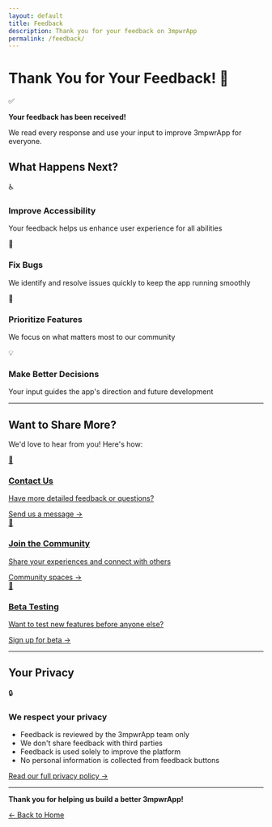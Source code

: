 ```yaml
---
layout: default
title: Feedback
description: Thank you for your feedback on 3mpwrApp
permalink: /feedback/
---
```


<link rel="stylesheet" href="{{ '/assets/css/page-enhancements.css' | relative_url }}">
<link rel="stylesheet" href="{{ '/assets/css/feedback.css' | relative_url }}">

# Thank You for Your Feedback! 💚

<div class="success-banner">
  <div class="success-icon">✅</div>
  <div class="success-content">
    <p class="success-title"><strong>Your feedback has been received!</strong></p>
    <p class="success-message">We read every response and use your input to improve 3mpwrApp for everyone.</p>
  </div>
</div>

## What Happens Next?

<div class="impact-grid">
  <div class="impact-card">
    <div class="impact-icon">♿</div>
    <h3>Improve Accessibility</h3>
    <p>Your feedback helps us enhance user experience for all abilities</p>
  </div>
  
  <div class="impact-card">
    <div class="impact-icon">🐛</div>
    <h3>Fix Bugs</h3>
    <p>We identify and resolve issues quickly to keep the app running smoothly</p>
  </div>
  
  <div class="impact-card">
    <div class="impact-icon">🎯</div>
    <h3>Prioritize Features</h3>
    <p>We focus on what matters most to our community</p>
  </div>
  
  <div class="impact-card">
    <div class="impact-icon">💡</div>
    <h3>Make Better Decisions</h3>
    <p>Your input guides the app's direction and future development</p>
  </div>
</div>

---

## Want to Share More?

We'd love to hear from you! Here's how:

<div class="contact-options-grid">
  <a href="/contact" class="contact-option-card">
    <div class="option-icon">📧</div>
    <h3>Contact Us</h3>
    <p>Have more detailed feedback or questions?</p>
    <span class="option-cta">Send us a message →</span>
  </a>

  <a href="/connect" class="contact-option-card">
    <div class="option-icon">💬</div>
    <h3>Join the Community</h3>
    <p>Share your experiences and connect with others</p>
    <span class="option-cta">Community spaces →</span>
  </a>

  <a href="/beta" class="contact-option-card">
    <div class="option-icon">🚀</div>
    <h3>Beta Testing</h3>
    <p>Want to test new features before anyone else?</p>
    <span class="option-cta">Sign up for beta →</span>
  </a>
</div>

---

## Your Privacy

<div class="privacy-box">
  <div class="privacy-icon">🔒</div>
  <div class="privacy-content">
    <h3>We respect your privacy</h3>
    <ul class="privacy-list">
      <li>Feedback is reviewed by the 3mpwrApp team only</li>
      <li>We don't share feedback with third parties</li>
      <li>Feedback is used solely to improve the platform</li>
      <li>No personal information is collected from feedback buttons</li>
    </ul>
    <div class="resource-links">
      <a href="/privacy" class="resource-link">Read our full privacy policy →</a>
    </div>
  </div>
</div>

---

<div class="thank-you-section">
  <p class="thank-you-message"><strong>Thank you for helping us build a better 3mpwrApp!</strong></p>
  <a href="/" class="btn-home">← Back to Home</a>
</div>

<script src="{{ '/assets/js/page-enhancements.js' | relative_url }}" defer></script>
<script src="{{ '/assets/js/feedback.js' | relative_url }}" defer></script>
